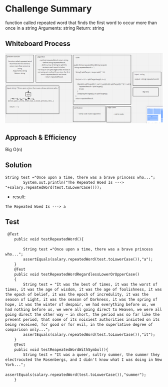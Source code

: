 # Challenge Summary
<!-- Description of the challenge -->

function called repeated word that finds the first word to occur more than once in a string
Arguments: string
Return: string


## Whiteboard Process
<!-- Embedded whiteboard image -->
![](CC31.PNG)

## Approach & Efficiency
<!-- What approach did you take? Why? What is the Big O space/time for this approach? -->
Big O(n)

## Solution
<!-- Show how to run your code, and examples of it in action -->

```
String test ="Once upon a time, there was a brave princess who...";
        System.out.println("The Repeated Woed Is ---> "+salary.repeatedWord(test.toLowerCase()));
```

- result:
```
The Repeated Woed Is ---> a
```

## Test
```
 @Test
    public void testRepeatedWord(){

        String test ="Once upon a time, there was a brave princess who...";
        assertEquals(salary.repeatedWord(test.toLowerCase()),"a");
    }
    @Test
    public void testRepeatedWordRegardlessLowerOrUpperCase()
    {
        String test = "It was the best of times, it was the worst of times, it was the age of wisdom, it was the age of foolishness, it was the epoch of belief, it was the epoch of incredulity, it was the season of Light, it was the season of Darkness, it was the spring of hope, it was the winter of despair, we had everything before us, we had nothing before us, we were all going direct to Heaven, we were all going direct the other way – in short, the period was so far like the present period, that some of its noisiest authorities insisted on its being received, for good or for evil, in the superlative degree of comparison only...";
        assertEquals(salary.repeatedWord(test.toLowerCase()),"it");
    }
    @Test
    public void testReapeatedWordWithSymbol(){
        String test = "It was a queer, sultry summer, the summer they electrocuted the Rosenbergs, and I didn't know what I was doing in New York...";
        assertEquals(salary.repeatedWord(test.toLowerCase()),"summer");
    }
```